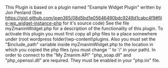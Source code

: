 This Plugin is based on a plugin named "Example Widget Plugin" written by Jon Penland (See https://gist.github.com/jpen365/08d5bd1e05646490bdc9248d1cabc4f9#file-wp_widget-instance-php for it's source code)
See the file myZmanimWidget.php for a description of the functionality of this plugin.
To activate this plugin you must first copy all php files to a place somewhere under (root wordpress folder)\wp-content\plugins\.  Also you must set the "$include_path" variable inside myZmanimWidget.php to the location in which you copied the php files (you must change '\' to '/' in your path).   In order to connect to the "My Zmanim API" "php_soap.dll" and "php_openssl.dll" are required.  They must be enabled in your "php.ini" file.
